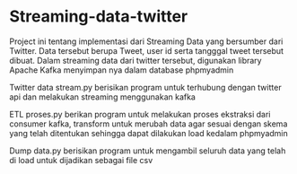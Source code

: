 # Streaming-data-twitter
Project ini tentang implementasi dari Streaming Data yang bersumber dari Twitter. Data tersebut berupa Tweet, user id serta tangggal tweet tersebut dibuat.  Dalam streaming data dari twitter tersebut, digunakan library Apache Kafka menyimpan nya dalam database phpmyadmin

Twitter data stream.py berisikan program untuk terhubung dengan twitter api dan melakukan streaming menggunakan kafka

ETL proses.py berikan program untuk melakukan proses ekstraksi dari consumer kafka, transform untuk merubah data agar sesuai dengan skema yang telah ditentukan sehingga dapat dilakukan load kedalam phpmyadmin

Dump data.py berisikan program untuk mengambil seluruh data yang telah di load untuk dijadikan sebagai file csv
